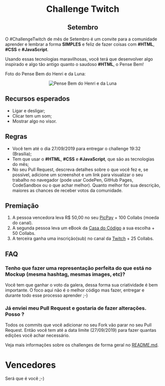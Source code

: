 <h1 align="center">Challenge Twitch</h1>
<h2 align="center">Setembro</h2>

O #ChallengeTwitch de mês de Setembro é um convite para a comunidade aprender e lembrar a forma **SIMPLES** e feliz de fazer coisas com **#HTML**, **#CSS** e **#JavaScript**.

Usando essas tecnologias maravilhosas, você terá que desenvolver algo inspirado e algo tão antigo quanto o saudoso **#HTML**, o Pense Bem!

Foto do Pense Bem do Henri e da Luna:

<div align="center">
  <img src="https://i.imgur.com/reR18mP.jpg" alt="Pense Bem do Henri e da Luna">
</div>

## Recursos esperados

- Ligar e desligar;
- Clicar tem um som;
- Mostrar algo no visor.

## Regras

- Você tem até o dia 27/09/2019 para entregar o challenge 19:32 (Brasília);
- Tem que usar o **#HTML**, **#CSS** e **#JavaScript**, que são as tecnologias do mês;
- No seu Pull Request, descreva detalhes sobre o que você fez e, se possível, adicione um screenshot e um link para visualizar o seu trabalho no navegador (pode usar CodePen, GitHub Pages, CodeSandbox ou o que achar melhor). Quanto melhor for sua descrição, maiores as chances de receber votos da comunidade.

## Premiação

1. A pessoa vencedora leva R\$ 50,00 no seu [PicPay](https://www.picpay.com/site) + 100 Collabs (moeda do canal).
2. A segunda pessoa leva um eBook da [Casa do Código](https://www.casadocodigo.com.br/) a sua escolha + 50 Collabs.
3. A terceira ganha uma inscrição(sub) no canal da [Twitch](https://www.twitch.tv/marcobrunobr) + 25 Collabs.

## FAQ

### Tenho que fazer uma representação perfeita do que está no Mockup (mesma hashtag, mesmas images, etc)?

Você tem que ganhar o voto da galera, dessa forma sua criatividade é bem importante. O foco aqui não é o melhor código mas fazer, entregar e durante todo esse processo aprender ;-)

### Já enviei meu Pull Request e gostaria de fazer alterações. Posso ?

Todos os commits que você adicionar no seu Fork vão parar no seu Pull Request. Então você tem até a data limite (27/09/2019) para fazer quantas edições você achar necessário.

Veja mais informações sobre os challenges de forma geral no [README.md](../README.md).

# Vencedores

Será que é você ;-)
